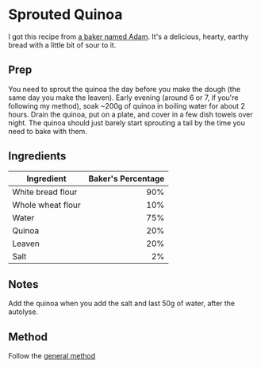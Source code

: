 # Sprouted Quinoa

I got this recipe from [a baker named Adam](https://www.instagram.com/season_adam/). It's a delicious, hearty, earthy bread with a little bit of sour to it.

## Prep

You need to sprout the quinoa the day before you make the dough (the same day you make the leaven). Early evening (around 6 or 7, if you're following my method), soak ~200g of quinoa in boiling water for about 2 hours. Drain the quinoa, put on a plate, and cover in a few dish towels over night. The quinoa should just barely start sprouting a tail by the time you need to bake with them.

## Ingredients

| Ingredient  | Baker's Percentage  |
|---|--:|
| White bread flour  | 90%  |
| Whole wheat flour  |  10% |
|  Water | 75%  |
| Quinoa | 20% |
| Leaven | 20% |
| Salt | 2% |

## Notes

Add the quinoa when you add the salt and last 50g of water, after the autolyse.

## Method

Follow the [general method](https://github.com/jaredonline/bread-making/blob/master/method.md)